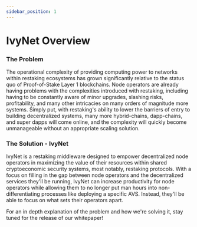 ```yaml
---
sidebar_position: 1
---
```


# IvyNet Overview

### The Problem
The operational complexity of providing computing power to networks within restaking ecosystems has grown significantly relative to the status quo of Proof-of-Stake Layer 1 blockchains. Node operators are already having problems with the complexities introduced with restaking, including having to be constantly aware of minor upgrades, slashing risks, profitability, and many other intricacies on many orders of magnitude more systems. Simply put, with restaking's ability to lower the barriers of entry to building decentralized systems, many more hybrid-chains, dapp-chains, and super dapps will come online, and the complexity will quickly become unmanageable without an appropriate scaling solution.


### The Solution - IvyNet
IvyNet is a restaking middleware designed to empower decentralized node operators in maximizing the value of their resources within shared cryptoeconomic security systems, most notably, restaking protocols. With a focus on filling in the gap between node operators and the decentralized services they'll be running, IvyNet can increase productivity for node operators while allowing them to no longer put man hours into non-differentiating processes like deploying a specific AVS. Instead, they'll be able to focus on what sets their operators apart.

For an in depth explanation of the problem and how we're solving it, stay tuned for the release of our whitepaper!
